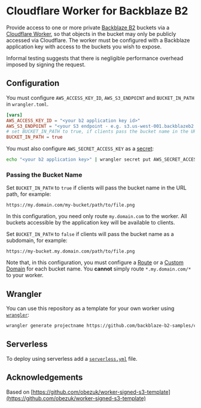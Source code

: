 # Cloudflare Worker for Backblaze B2

Provide access to one or more private [Backblaze B2](https://www.backblaze.com/b2/cloud-storage.html) buckets via a [Cloudflare Worker](https://developers.cloudflare.com/workers/), so that objects in the bucket may only be publicly accessed via Cloudflare. The worker must be configured with a Backblaze application key with access to the buckets you wish to expose.

Informal testing suggests that there is negligible performance overhead imposed by signing the request.

## Configuration

You must configure `AWS_ACCESS_KEY_ID`, `AWS_S3_ENDPOINT` and `BUCKET_IN_PATH` in `wrangler.toml`.

```toml
[vars]
AWS_ACCESS_KEY_ID = "<your b2 application key id>"
AWS_S3_ENDPOINT = "<your S3 endpoint - e.g. s3.us-west-001.backblazeb2.com >"
# set BUCKET_IN_PATH to true, if clients pass the bucket name in the URL path, false otherwise
BUCKET_IN_PATH = true
```

You must also configure `AWS_SECRET_ACCESS_KEY` as a [secret](https://blog.cloudflare.com/workers-secrets-environment/):

```bash
echo "<your b2 application key>" | wrangler secret put AWS_SECRET_ACCESS_KEY
```

### Passing the Bucket Name

Set `BUCKET_IN_PATH` to `true` if clients will pass the bucket name in the URL path, for example:

```text
https://my.domain.com/my-bucket/path/to/file.png
```

In this configuration, you need only route `my.domain.com` to the worker. All buckets accessible by the application key will be available to clients.

Set `BUCKET_IN_PATH` to `false` if clients will pass the bucket name as a subdomain, for example:

```text
https://my-bucket.my.domain.com/path/to/file.png
```

Note that, in this configuration, you must configure a [Route](https://developers.cloudflare.com/workers/platform/triggers/routes) or a [Custom Domain](https://developers.cloudflare.com/workers/platform/triggers/custom-domains/) for each bucket name. You **cannot** simply route `*.my.domain.com/*` to your worker. 

## Wrangler

You can use this repository as a template for your own worker using [`wrangler`](https://github.com/cloudflare/wrangler):

```bash
wrangler generate projectname https://github.com/backblaze-b2-samples/cloudflare-b2
```

## Serverless

To deploy using serverless add a [`serverless.yml`](https://serverless.com/framework/docs/providers/cloudflare/) file.

## Acknowledgements

Based on [https://github.com/obezuk/worker-signed-s3-template](https://github.com/obezuk/worker-signed-s3-template)
